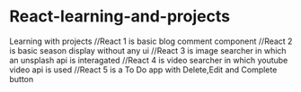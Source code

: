 # React-learning-and-projects
Learning with projects
//React 1 is basic blog comment component
//React 2 is basic season display without any ui
//React 3 is image searcher in which an unsplash api is interagated
//React 4 is video searcher in which youtube video api is used
//React 5 is a To Do app with Delete,Edit and Complete button
